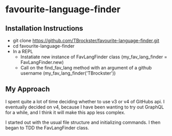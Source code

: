 # favourite-language-finder

## Installation Instructions

 - git clone https://github.com/TBrockster/favourite-language-finder.git
 - cd favourite-language-finder
 - In a REPL
   - Instatiate new instance of FavLangFinder class (my_fav_lang_finder = FavLangFinder.new)
   - Call on the find_fav_lang method with an argument of a github username (my_fav_lang_finder('TBrockster'))

## My Approach

I spent quite a lot of time deciding whether to use v3 or v4 of GitHubs api. I eventually decided on v4, because I have been wanting to try out GraphQL for a while, and I think it will make this app less complex. 

I started out with the usual file structure and initializing commands. I then began to TDD the FavLangFinder class.